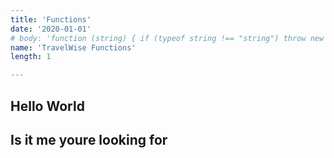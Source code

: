 ```yaml
---
title: 'Functions'
date: '2020-01-01'
# body: 'function (string) { if (typeof string !== "string") throw new TypeError("Tiny wants a string!"); return string.replace(/\s/g, "")'
name: 'TravelWise Functions'
length: 1

---
```


## Hello World


## Is it me youre looking for 
